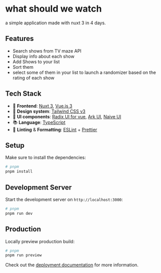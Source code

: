 # what should we watch

a simple application made with nuxt 3 in 4 days.

## Features

- Search shows from TV maze API
- Display info about each show
- Add Shows to your list
- Sort them
- select some of them in your list to launch a randomizer based on the rating of each show

## Tech Stack

- 🎨 **Frontend**: [Nuxt 3](https://nuxt.com/), [Vue.js 3](https://vuejs.org/)
- 💅 **Design system**: [Tailwind CSS v3](https://tailwindcss.com/)
- 🧩 **UI components**: [Radix UI for vue](https://www.radix-vue.com/overview/getting-started.html), [Ark UI](https://ark-ui.com/), [Naive UI](https://www.naiveui.com/en-US/os-theme)
- 📚 **Language**: [TypeScript](https://www.typescriptlang.org/)
- 🧹 **Linting** & **Formatting**: [ESLint](https://eslint.org/) + [Prettier](https://prettier.io/)

## Setup

Make sure to install the dependencies:

```bash
# pnpm
pnpm install
```

## Development Server

Start the development server on `http://localhost:3000`:

```bash
# pnpm
pnpm run dev
```

## Production

Locally preview production build:

```bash
# pnpm
pnpm run preview


```

Check out the [deployment documentation](https://nuxt.com/docs/getting-started/deployment) for more information.
